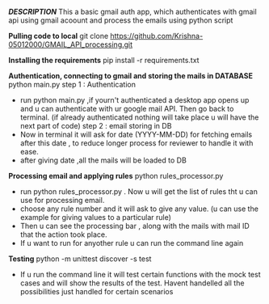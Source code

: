 **_DESCRIPTION_**
This a basic gmail auth app, which authenticates with gmail api using gmail acoount and process the emails using python script

**Pulling code to local**
git clone https://github.com/Krishna-05012000/GMAIL_API_processing.git

**Installing the requirements**
pip install -r requirements.txt

**Authentication, connecting to gmail and storing the mails in DATABASE**
python main.py
step 1 : Authentication 
* run python main.py ,if yourn't authenticated a desktop app opens up and u can authenticate with ur google mail API. Then go back to terminal. (if already authenticated nothing will take place u will have the next part of code)
step 2 : email storing in DB
* Now in terminal it will ask for date (YYYY-MM-DD) for fetching emails after this date , to reduce longer process for reviewer to handle it with ease.
* after giving date ,all the mails will be loaded to DB

**Processing email and applying rules**
python rules_processor.py
* run python rules_processor.py . Now u will get the list of rules tht u can use for processing email.
* choose any rule number and it will ask to give any value. (u can use the example for giving values to a particular rule)
* Then u can see the processing bar , along with the mails with mail ID that the action took place.
* If u want to run for anyother rule u can run the command line again

**Testing**
python -m unittest discover -s test
* If u run the command line it will test certain functions with the mock test cases and will show the results of the test. Havent handelled all the possibilities just handled for certain scenarios
